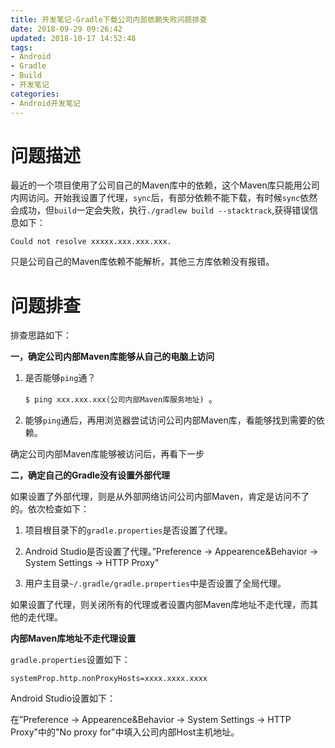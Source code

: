 ```yaml
---
title: 开发笔记-Gradle下载公司内部依赖失败问题排查
date: 2018-09-29 09:26:42
updated: 2018-10-17 14:52:48
tags:
- Android
- Gradle
- Build
- 开发笔记
categories:
- Android开发笔记
---
```




# 问题描述 

最近的一个项目使用了公司自己的Maven库中的依赖，这个Maven库只能用公司内网访问。开始我设置了代理，`sync`后，有部分依赖不能下载，有时候`sync`依然会成功，但`build`一定会失败，执行`./gradlew build --stacktrack`,获得错误信息如下： 

```shell 
Could not resolve xxxxx.xxx.xxx.xxx. 
```

只是公司自己的Maven库依赖不能解析，其他三方库依赖没有报错。 



# 问题排查 

排查思路如下： 

**一，确定公司内部Maven库能够从自己的电脑上访问** 

1. 是否能够`ping`通？ 

   `$ ping xxx.xxx.xxx(公司内部Maven库服务地址) `。 

2. 能够`ping`通后，再用浏览器尝试访问公司内部Maven库，看能够找到需要的依赖。 



确定公司内部Maven库能够被访问后，再看下一步 

**二，确定自己的Gradle没有设置外部代理** 

如果设置了外部代理，则是从外部网络访问公司内部Maven，肯定是访问不了的。依次检查如下： 

1. 项目根目录下的`gradle.properties`是否设置了代理。 

2. Android Studio是否设置了代理。”Preference -> Appearence&Behavior -> System Settings -> HTTP Proxy" 

3. 用户主目录`~/.gradle/gradle.properties`中是否设置了全局代理。 

如果设置了代理，则关闭所有的代理或者设置内部Maven库地址不走代理，而其他的走代理。 



**内部Maven库地址不走代理设置** 

`gradle.properties`设置如下： 

```properties
systemProp.http.nonProxyHosts=xxxx.xxxx.xxxx 
```



Android Studio设置如下： 

在”Preference -> Appearence&Behavior -> System Settings -> HTTP Proxy"中的"No proxy for"中填入公司内部Host主机地址。 